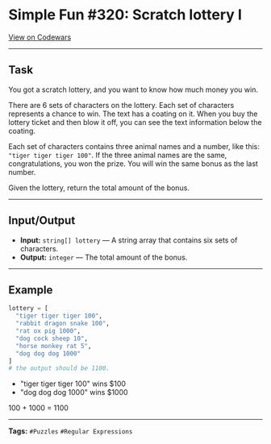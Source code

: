 # Simple Fun #320: Scratch lottery I

[View on Codewars](https://www.codewars.com/kata/594a1822a2db9e93bd0001d4/python)

---

## Task
You got a scratch lottery, and you want to know how much money you win.

There are 6 sets of characters on the lottery. Each set of characters represents a chance to win. The text has a coating on it. When you buy the lottery ticket and then blow it off, you can see the text information below the coating.

Each set of characters contains three animal names and a number, like this: `"tiger tiger tiger 100"`. If the three animal names are the same, congratulations, you won the prize. You will win the same bonus as the last number.

Given the lottery, return the total amount of the bonus.

---

## Input/Output
- **Input:** `string[] lottery` — A string array that contains six sets of characters.
- **Output:** `integer` — The total amount of the bonus.

---

## Example

```python
lottery = [
  "tiger tiger tiger 100",
  "rabbit dragon snake 100",
  "rat ox pig 1000",
  "dog cock sheep 10",
  "horse monkey rat 5",
  "dog dog dog 1000"
]
# the output should be 1100.
```

- "tiger tiger tiger 100" wins $100
- "dog dog dog 1000" wins $1000

100 + 1000 = 1100

---

**Tags:** `#Puzzles` `#Regular Expressions`
